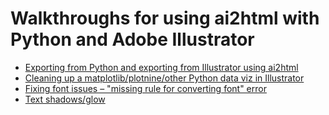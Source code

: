 # Walkthroughs for using ai2html with Python and Adobe Illustrator

* [Exporting from Python and exporting from Illustrator using ai2html](https://youtu.be/6LdCRYI4uF0)
* [Cleaning up a matplotlib/plotnine/other Python data viz in Illustrator](https://www.youtube.com/watch?v=yPOLDdEMgHo)
* [Fixing font issues – "missing rule for converting font" error](fixing-fonts)
* [Text shadows/glow](text-shadows-glow)